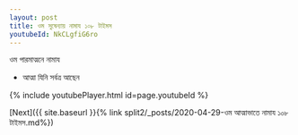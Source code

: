 ```yaml
---
layout: post
title: ওম সুষেন্যায় নামায ১০৮ টাইমস
youtubeId: NkCLgfiG6ro
---
```

 
 
 ওম পারমাত্মনে নামায  
 
 -  আত্মা যিনি সর্বত্র আছেন 
 
  
 
  
 
 
 
 
 
 


{% include youtubePlayer.html id=page.youtubeId %}
 
[Next]({{ site.baseurl }}{% link  split2/_posts/2020-04-29-ওম আত্মাভাতে নামায ১০৮ টাইমস.md%})
 
